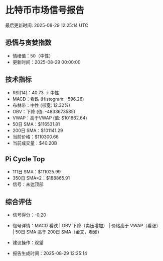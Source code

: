 # 比特币市场信号报告

最后更新时间: 2025-08-29 12:25:14 UTC

## 恐慌与贪婪指数
- 情绪值：50（中性）
- 更新时间：2025-08-29 00:00:00

## 技术指标
- RSI(14)：40.73 → 中性
- MACD：看跌 (Histogram: -596.26)
- 布林带：中性 (带宽: 12.32%)
- OBV：下降 (值: -4833673585)
- VWAP：高于VWAP (值: $101862.64)
- 50日 SMA：$116531.81
- 200日 SMA：$101141.29
- 当前价格：$110300.66
- 当前成交量：$40.20B

## Pi Cycle Top
- 111日 SMA：$111025.99
- 350日 SMA×2：$188865.91
- 信号：未达顶部

## 综合评估
- 信号得分：-0.20
- 信号详情：MACD 看跌 | OBV 下降（卖压增加） | 价格高于 VWAP（看涨） | 50日 SMA 高于 200日 SMA（金叉，看涨）
- 建议操作：观望

- 报告生成时间：2025-08-29 12:25:14